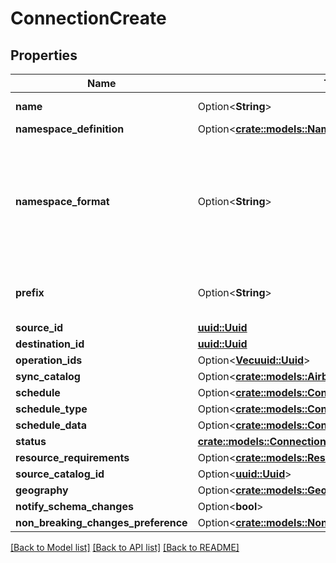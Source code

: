 # ConnectionCreate

## Properties

Name | Type | Description | Notes
------------ | ------------- | ------------- | -------------
**name** | Option<**String**> | Optional name of the connection | [optional]
**namespace_definition** | Option<[**crate::models::NamespaceDefinitionType**](NamespaceDefinitionType.md)> |  | [optional]
**namespace_format** | Option<**String**> | Used when namespaceDefinition is 'customformat'. If blank then behaves like namespaceDefinition = 'destination'. If \"${SOURCE_NAMESPACE}\" then behaves like namespaceDefinition = 'source'. | [optional]
**prefix** | Option<**String**> | Prefix that will be prepended to the name of each stream when it is written to the destination. | [optional]
**source_id** | [**uuid::Uuid**](uuid::Uuid.md) |  | 
**destination_id** | [**uuid::Uuid**](uuid::Uuid.md) |  | 
**operation_ids** | Option<[**Vec<uuid::Uuid>**](uuid::Uuid.md)> |  | [optional]
**sync_catalog** | Option<[**crate::models::AirbyteCatalog**](AirbyteCatalog.md)> |  | [optional]
**schedule** | Option<[**crate::models::ConnectionSchedule**](ConnectionSchedule.md)> |  | [optional]
**schedule_type** | Option<[**crate::models::ConnectionScheduleType**](ConnectionScheduleType.md)> |  | [optional]
**schedule_data** | Option<[**crate::models::ConnectionScheduleData**](ConnectionScheduleData.md)> |  | [optional]
**status** | [**crate::models::ConnectionStatus**](ConnectionStatus.md) |  | 
**resource_requirements** | Option<[**crate::models::ResourceRequirements**](ResourceRequirements.md)> |  | [optional]
**source_catalog_id** | Option<[**uuid::Uuid**](uuid::Uuid.md)> |  | [optional]
**geography** | Option<[**crate::models::Geography**](Geography.md)> |  | [optional]
**notify_schema_changes** | Option<**bool**> |  | [optional]
**non_breaking_changes_preference** | Option<[**crate::models::NonBreakingChangesPreference**](NonBreakingChangesPreference.md)> |  | [optional]

[[Back to Model list]](../README.md#documentation-for-models) [[Back to API list]](../README.md#documentation-for-api-endpoints) [[Back to README]](../README.md)


